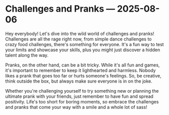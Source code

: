 # Challenges and Pranks — 2025-08-06

Hey everybody! Let's dive into the wild world of challenges and pranks! Challenges are all the rage right now, from simple dance challenges to crazy food challenges, there's something for everyone. It's a fun way to test your limits and showcase your skills, plus you might just discover a hidden talent along the way.

Pranks, on the other hand, can be a bit tricky. While it's all fun and games, it's important to remember to keep it lighthearted and harmless. Nobody likes a prank that goes too far or hurts someone's feelings. So, be creative, think outside the box, but always make sure everyone is in on the joke.

Whether you're challenging yourself to try something new or planning the ultimate prank with your friends, just remember to have fun and spread positivity. Life's too short for boring moments, so embrace the challenges and pranks that come your way with a smile and a whole lot of sass!